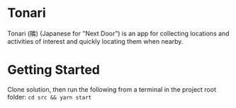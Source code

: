 # Tonari
Tonari (隣) (Japanese for "Next Door") is an app for collecting locations and activities of interest and quickly locating them when nearby.

# Getting Started
Clone solution, then run the following from a terminal in the project root folder: `cd src && yarn start`